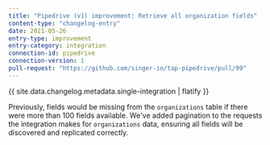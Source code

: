 ```yaml
---
title: "Pipedrive (v1) improvement: Retrieve all organization fields"
content-type: "changelog-entry"
date: 2021-05-26
entry-type: improvement
entry-category: integration
connection-id: pipedrive
connection-version: 1
pull-request: "https://github.com/singer-io/tap-pipedrive/pull/99"
---
```

{{ site.data.changelog.metadata.single-integration | flatify }}

Previously, fields would be missing from the `organizations` table if there were more than 100 fields available. We've added pagination to the requests the integration makes for `organizations` data, ensuring all fields will be discovered and replicated correctly.